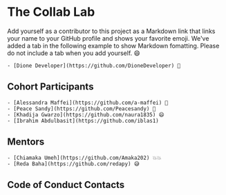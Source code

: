 # The Collab Lab

Add yourself as a contributor to this project as a Markdown link that links your name to your GitHub profile and shows your favorite emoji. We've added a tab in the following example to show Markdown fomatting. Please do not include a tab when you add yourself. 😄

    - [Dione Developer](https://github.com/DioneDeveloper) 💅

## Cohort Participants

    - [Alessandra Maffei](https://github.com/a-maffei) 🍕
    - [Peace Sandy](https://github.com/Peacesandy) 💅
    - [Khadija Gwarzo](https://github.com/naura1835) 😄
    - [Ibrahim Abdulbasit](https://github.com/iblas1)

## Mentors

    - [Chiamaka Umeh](https://github.com/Amaka202) 💥💥
    - [Reda Baha](https://github.com/redapy) 😅

## Code of Conduct Contacts
